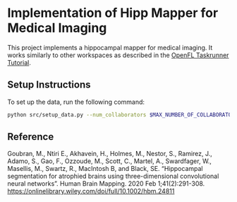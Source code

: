 # Implementation of Hipp Mapper for Medical Imaging

This project implements a hippocampal mapper for medical imaging. It works similarly to other workspaces as described in the [OpenFL Taskrunner Tutorial](https://openfl.readthedocs.io/en/latest/tutorials/taskrunner.html).

## Setup Instructions

To set up the data, run the following command:
```bash
python src/setup_data.py --num_collaborators $MAX_NUMBER_OF_COLLABORATORS --total_dataset_size_per_col_MB $DESIRED_DATASET_SIZE
```

## Reference

Goubran, M., Ntiri E., Akhavein, H., Holmes, M., Nestor, S., Ramirez, J., Adamo, S., Gao, F., Ozzoude, M., Scott, C., Martel, A., Swardfager, W., Masellis, M., Swartz, R., MacIntosh B, and Black, SE. “Hippocampal segmentation for atrophied brains using three-dimensional convolutional neural networks”. Human Brain Mapping. 2020 Feb 1;41(2):291-308. https://onlinelibrary.wiley.com/doi/full/10.1002/hbm.24811